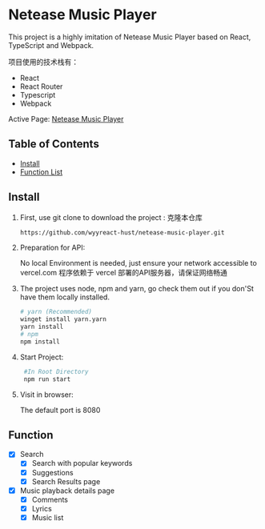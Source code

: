 # Netease Music Player

This project is a highly imitation of Netease Music Player based on React, TypeScript and Webpack.

项目使用的技术栈有：
- React
- React Router
- Typescript
- Webpack

Active Page: [Netease Music Player](https://netease-final.vercel.app/)

## Table of Contents

- [Install](#Install)
- [Function List](#Function)
## Install

1. First, use git clone to download the project :
	克隆本仓库

   ```bash
   https://github.com/wyyreact-hust/netease-music-player.git
   ```

2. Preparation for API:

	No local Environment is needed, just ensure your network accessible to vercel.com
	程序依赖于 vercel 部署的API服务器，请保证网络畅通

3. The project uses node, npm and yarn, go check them out if you don'St have them locally installed.

   ```bash
   # yarn (Recommended)
   winget install yarn.yarn
   yarn install
   # npm
   npm install
   ```

4. Start Project:

   ```bash
	#In Root Directory 
	npm run start
   ```

5. Visit in browser:

	The default port is 8080

## Function

- [x] Search
  - [x] Search with popular keywords
  - [x] Suggestions
  - [x] Search Results page
- [x] Music playback details page
  - [x] Comments
  - [x] Lyrics
  - [x] Music list